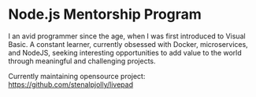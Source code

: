 # Node.js Mentorship Program

I an avid programmer since the age, when I was first introduced to Visual Basic. A constant learner, currently obsessed with Docker, microservices, and NodeJS, seeking interesting opportunities to add value to the world through meaningful and challenging projects.

Currently maintaining opensource project: https://github.com/stenalpjolly/livepad
